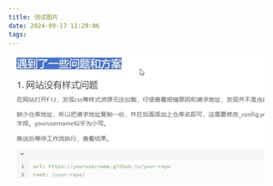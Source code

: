 ```yaml
---
title: 测试图片
date: 2024-09-17 11:29:06
tags:
---
```

![alt text](<CleanShot 2024-09-16 at 16.55.39@2x.png>)
